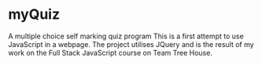 # myQuiz
A multiple choice self marking quiz program
This is a first attempt to use JavaScript in a webpage.  The project utilises JQuery and is the result of my work on the Full Stack JavaScript course on Team Tree House.
